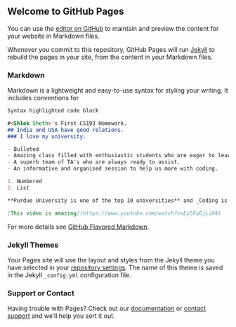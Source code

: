 ## Welcome to GitHub Pages

You can use the [editor on GitHub](https://github.com/kalutes/CS193_Fall18_Lab1/edit/master/index.md) to maintain and preview the content for your website in Markdown files.

Whenever you commit to this repository, GitHub Pages will run [Jekyll](https://jekyllrb.com/) to rebuild the pages in your site, from the content in your Markdown files.

### Markdown

Markdown is a lightweight and easy-to-use syntax for styling your writing. It includes conventions for

```markdown
Syntax highlighted code block

#<Shlok Sheth>'s First CS193 Homework.
## India and USA have good relations.
### I love my university.

- Bulleted
- Amazing class filled with enthusiastic students who are eager to learn coding.
- A superb team of TA's who are always ready to assist.
- An informative and organised session to help us more with coding.

1. Numbered
2. List

**Purdue University is one of the top 10 universities** and _Coding is really fun_ and `Chandrayaan 3 was a success` text

[This video is amazing](https://www.youtube.com/watch?v=Ey5FuGjLiX4) 
```

For more details see [GitHub Flavored Markdown](https://guides.github.com/features/mastering-markdown/).

### Jekyll Themes

Your Pages site will use the layout and styles from the Jekyll theme you have selected in your [repository settings](https://github.com/kalutes/CS193_Fall18_Lab1/settings). The name of this theme is saved in the Jekyll `_config.yml` configuration file.

### Support or Contact

Having trouble with Pages? Check out our [documentation](https://help.github.com/categories/github-pages-basics/) or [contact support](https://github.com/contact) and we’ll help you sort it out.
